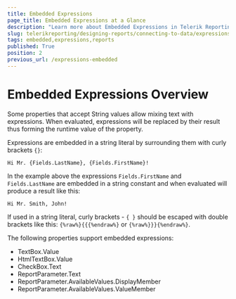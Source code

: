 ```yaml
---
title: Embedded Expressions
page_title: Embedded Expressions at a Glance
description: "Learn more about Embedded Expressions in Telerik Reporting, and how to use them when assigning values in reports."
slug: telerikreporting/designing-reports/connecting-to-data/expressions/using-expressions/embedded-expressions
tags: embedded,expressions,reports
published: True
position: 2
previous_url: /expressions-embedded
---
```


# Embedded Expressions Overview

Some properties that accept String values allow mixing text with expressions. When evaluated, expressions will be replaced by their result thus forming the runtime value of the property.

Expressions are embedded in a string literal by surrounding them with curly brackets `{}`:

`Hi Mr. {Fields.LastName}, {Fields.FirstName}!`

In the example above the expressions `Fields.FirstName` and `Fields.LastName` are embedded in a string constant and when evaluated will produce a result like this:

`Hi Mr. Smith, John!`

If used in a string literal, curly brackets - `{ }` should be escaped with double brackets like this: `{%raw%}{{{%endraw%}` or `{%raw%}}}{%endraw%}`.

The following properties support embedded expressions:

* TextBox.Value
* HtmlTextBox.Value
* CheckBox.Text
* ReportParameter.Text
* ReportParameter.AvailableValues.DisplayMember
* ReportParameter.AvailableValues.ValueMember
